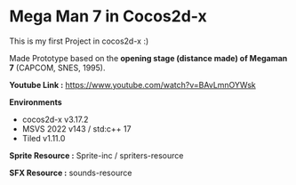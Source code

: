 # Mega Man 7 in Cocos2d-x 

This is my first Project in cocos2d-x :)

Made Prototype based on the **opening stage (distance made) of Megaman 7** (CAPCOM, SNES, 1995).

**Youtube Link :** https://www.youtube.com/watch?v=BAvLmnOYWsk

**Environments**
- cocos2d-x v3.17.2
- MSVS 2022 v143 / std:c++ 17
- Tiled v1.11.0

**Sprite Resource :** Sprite-inc / spriters-resource

**SFX Resource :** sounds-resource

